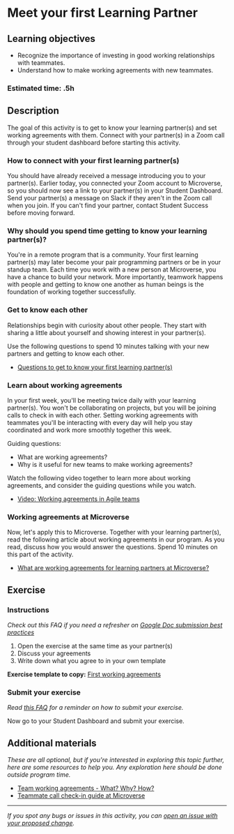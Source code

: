 # Meet your first Learning Partner

## Learning objectives

- Recognize the importance of investing in good working relationships with teammates.
- Understand how to make working agreements with new teammates.

### **Estimated time**: .5h

## Description

The goal of this activity is to get to know your learning partner(s) and set working agreements with them. Connect with your partner(s) in a Zoom call through your student dashboard before starting this activity.

### How to connect with your first learning partner(s)

You should have already received a message introducing you to your partner(s). Earlier today, you connected your Zoom account to Microverse, so you should now see a link to your partner(s) in your Student Dashboard. Send your partner(s) a message on Slack if they aren't in the Zoom call when you join. If you can't find your partner, contact Student Success before moving forward.

### Why should you spend time getting to know your learning partner(s)?

You're in a remote program that is a community. Your first learning partner(s) may later become your pair programming partners or be in your standup team. Each time you work with a new person at Microverse, you have a chance to build your network. More importantly, teamwork happens with people and getting to know one another as human beings is the foundation of working together successfully.

### Get to know each other

Relationships begin with curiosity about other people. They start with sharing a little about yourself and showing interest in your partner(s).

Use the following questions to spend 10 minutes talking with your new partners and getting to know each other.

- [Questions to get to know your first learning partner(s)](questions-to-get-to-know-your-first-learning-partner.md)

### Learn about working agreements

In your first week, you'll be meeting twice daily with your learning partner(s). You won't be collaborating on projects, but you will be joining calls to check in with each other. Setting working agreements with teammates you'll be interacting with every day will help you stay coordinated and work more smoothly together this week.

Guiding questions:

- What are working agreements?
- Why is it useful for new teams to make working agreements?

Watch the following video together to learn more about working agreements, and consider the guiding questions while you watch.

- [Video: Working agreements in Agile teams](https://www.youtube.com/watch?v=0Lyy4CBOO3g)

### Working agreements at Microverse

Now, let's apply this to Microverse. Together with your learning partner(s), read the following article about working agreements in our program. As you read, discuss how you would answer the questions. Spend 10 minutes on this part of the activity.

- [What are working agreements for learning partners at Microverse?](what-are-working-agreements-for-learning-partners-at-microverse.md)

## Exercise

### Instructions

*Check out this FAQ if you need a refresher on [Google Doc submission best practices](https://microverse.zendesk.com/hc/en-us/articles/360063156813)*

1. Open the exercise at the same time as your partner(s)
2. Discuss your agreements
3. Write down what you agree to in your own template

**Exercise template to copy:** [First working agreements](https://docs.google.com/document/d/1eZuxJUVKFns-R2TH58LZGIW5Ashq80HKvyiJINtMngw/edit?usp=sharing)

### Submit your exercise

*Read [this FAQ](https://microverse.zendesk.com/hc/en-us/articles/360061344234) for a reminder on how to submit your exercise.*

Now go to your Student Dashboard and submit your exercise.

## Additional materials

*These are all optional, but if you're interested in exploring this topic further, here are some resources to help you. Any exploration here should be done outside program time.*

- [Team working agreements - What? Why? How?](https://medium.com/@angelydaz/team-working-agreements-what-why-how-28b2970b71ca)
- [Teammate call check-in guide at Microverse](https://microverse.zendesk.com/knowledge/articles/360050419034/en-us?brand_id=360002597114&return_to=%2Fhc%2Fen-us%2Farticles%2F360050419034)


------

_If you spot any bugs or issues in this activity, you can [open an issue with your proposed change](https://github.com/microverseinc/curriculum-transversal-skills/blob/main/git-github/articles/open_issue.md)._